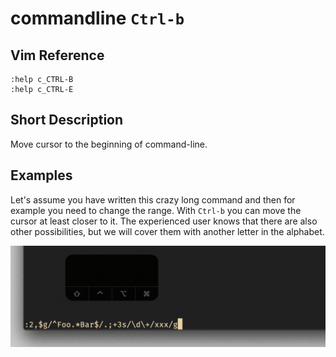 # commandline `Ctrl-b`

## Vim Reference

    :help c_CTRL-B
    :help c_CTRL-E

## Short Description
Move cursor to the beginning of command-line.

## Examples

Let's assume you have written this crazy long command and then for example you need to change the range.
With `Ctrl-b` you can move the cursor at least closer to it. The experienced user knows that there are also other
possibilities, but we will cover them with another letter in the alphabet.

![commandline Ctrl-b](img/c_Ctrl-b.gif)

